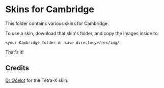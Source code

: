 # Skins for Cambridge

This folder contains various skins for Cambridge.

To use a skin, download that skin's folder, and copy the images inside to:

    <your Cambridge folder or save directory>/res/img/
    
That's it!

## Credits

[Dr Ocelot](https://github.com/Dr-Ocelot) for the Tetra-X skin.